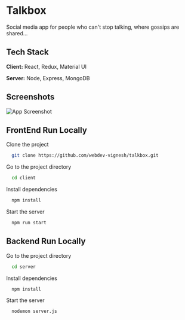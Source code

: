 
# Talkbox

Social media app for people who can't stop talking, where gossips are shared...




## Tech Stack

**Client:** React, Redux, Material UI

**Server:** Node, Express, MongoDB


## Screenshots

![App Screenshot](https://via.placeholder.com/468x300?text=App+Screenshot+Here)


## FrontEnd Run Locally

Clone the project

```bash
  git clone https://github.com/webdev-vignesh/talkbox.git
```

Go to the project directory

```bash
  cd client
```

Install dependencies

```bash
  npm install
```

Start the server

```bash
  npm run start
```


## Backend Run Locally

Go to the project directory

```bash
  cd server
```

Install dependencies

```bash
  npm install
```

Start the server

```bash
  nodemon server.js
```

